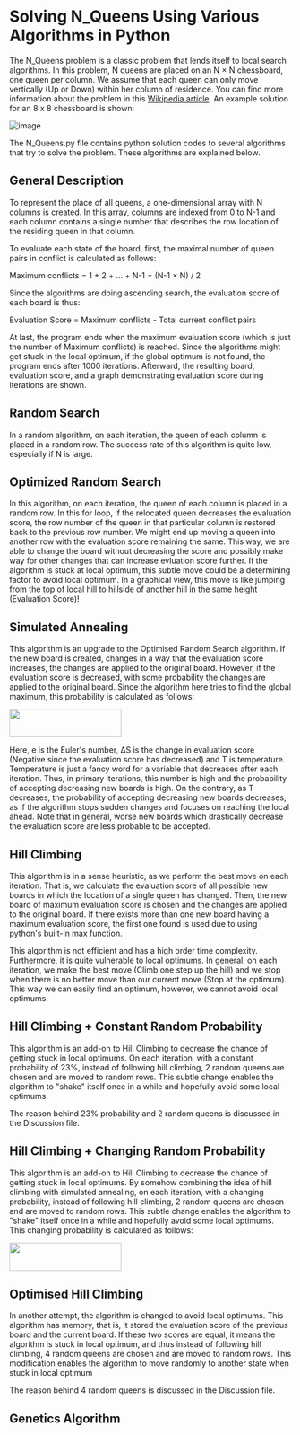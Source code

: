 # Solving N_Queens Using Various Algorithms in Python

The N_Queens problem is a classic problem that lends itself to local search algorithms. In this problem, N queens are placed on an N × N chessboard, one queen per column. We assume that each queen can only move vertically (Up or Down) within her column of residence. 
You can find more information about the problem in this [Wikipedia article](https://en.wikipedia.org/wiki/Eight_queens_puzzle). An example solution for an 8 x 8 chessboard is shown:

![image](https://user-images.githubusercontent.com/90617686/159763749-91840b80-e77f-4937-9cbd-0cdfd19f316d.png)


The N_Queens.py file contains python solution codes to several algorithms that try to solve the problem. These algorithms are explained below.


## General Description

To represent the place of all queens, a one-dimensional array with N columns is created. In this array, columns are indexed from 0 to N-1 and each column contains a single number that describes the row location of the residing queen in that column.

To evaluate each state of the board, first, the maximal number of queen pairs in conflict is calculated as follows:

Maximum conflicts = 1 + 2 + ... + N-1 = (N-1 × N) / 2

Since the algorithms are doing ascending search, the evaluation score of each board is thus:

Evaluation Score = Maximum conflicts - Total current conflict pairs

At last, the program ends when the maximum evaluation score (which is just the number of Maximum conflicts) is reached. Since the algorithms might get stuck in the local optimum, if the global optimum is not found, the program ends after 1000 iterations. Afterward, the resulting board, evaluation score, and a graph demonstrating evaluation score during iterations are shown.


## Random Search

In a random algorithm, on each iteration, the queen of each column is placed in a random row. The success rate of this algorithm is quite low, especially if N is large.


## Optimized Random Search

In this algorithm, on each iteration, the queen of each column is placed in a random row. In this for loop, if the relocated queen decreases the evaluation score, the row number of the queen in that particular column is restored back to the previous row number. We might end up moving a queen into another row with the evaluation score remaining the same. This way, we are able to change the board without decreasing the score and possibly make way for other changes that can increase evluation score further. If the algorithm is stuck at local optimum, this subtle move could be a determining factor to avoid local optimum. In a graphical view, this move is like jumping from the top of local hill to hillside of another hill in the same height (Evaluation Score)!


## Simulated Annealing

This algorithm is an upgrade to the Optimised Random Search algorithm. If the new board is created, changes in a way that the evaluation score increases, the changes are applied to the original board. However, if the evaluation score is decreased, with some probability the changes are applied to the original board. Since the algorithm here tries to find the global maximum, this probability is calculated as follows:

<img src='https://user-images.githubusercontent.com/90617686/159782039-d45197cc-1b9b-4a5e-a2c6-72cdb93d59a4.png' width="200" height="50"/>

Here, e is the Euler's number, ∆S is the change in evaluation score (Negative since the evaluation score has decreased) and T is temperature. Temperature is just a fancy word for a variable that decreases after each iteration. Thus, in primary iterations, this number is high and the probability of accepting decreasing new boards is high. On the contrary, as T decreases, the probability of accepting decreasing new boards decreases, as if the algorithm stops sudden changes and focuses on reaching the local ahead. Note that in general, worse new boards which drastically decrease the evaluation score are less probable to be accepted.


## Hill Climbing

This algorithm is in a sense heuristic, as we perform the best move on each iteration. That is, we calculate the evaluation score of all possible new boards in which the location of a single queen has changed. Then, the new board of maximum evaluation score is chosen and the changes are applied to the original board. If there exists more than one new board having a maximum evaluation score, the first one found is used due to using python's built-in max function.

This algorithm is not efficient and has a high order time complexity. Furthermore, it is quite vulnerable to local optimums. In general, on each iteration, we make the best move (Climb one step up the hill) and we stop when there is no better move than our current move (Stop at the optimum). This way we can easily find an optimum, however, we cannot avoid local optimums.


## Hill Climbing + Constant Random Probability

This algorithm is an add-on to Hill Climbing to decrease the chance of getting stuck in local optimums. On each iteration, with a constant probability of 23%, instead of following hill climbing, 2 random queens are chosen and are moved to random rows. This subtle change enables the algorithm to "shake" itself once in a while and hopefully avoid some local optimums.

The reason behind 23% probability and 2 random queens is discussed in the Discussion file.


## Hill Climbing + Changing Random Probability

This algorithm is an add-on to Hill Climbing to decrease the chance of getting stuck in local optimums. By somehow combining the idea of hill climbing with simulated annealing, on each iteration, with a changing probability, instead of following hill climbing, 2 random queens are chosen and are moved to random rows. This subtle change enables the algorithm to "shake" itself once in a while and hopefully avoid some local optimums. This changing probability is calculated as follows:

<img src='https://user-images.githubusercontent.com/90617686/159782039-d45197cc-1b9b-4a5e-a2c6-72cdb93d59a4.png' width="200" height="50"/>


## Optimised Hill Climbing

In another attempt, the algorithm is changed to avoid local optimums. This algorithm has memory, that is, it stored the evaluation score of the previous board and the current board. If these two scores are equal, it means the algorithm is stuck in local optimum, and thus instead of following hill climbing, 4 random queens are chosen and are moved to random rows. This modification enables the algorithm to move randomly to another state when stuck in local optimum

The reason behind 4 random queens is discussed in the Discussion file.


## Genetics Algorithm











